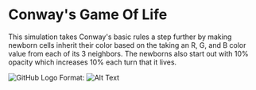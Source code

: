 # Conway's Game Of Life
This simulation takes Conway's basic rules a step further by making newborn cells inherit their color based on the taking an R, G, and B color value from each of its 3 neighbors. The newborns also start out with 10% opacity which increases 10% each turn that it lives.

![GitHub Logo](https://upload.wikimedia.org/wikipedia/commons/e/e5/Gospers_glider_gun.gif)
Format: ![Alt Text](url)
